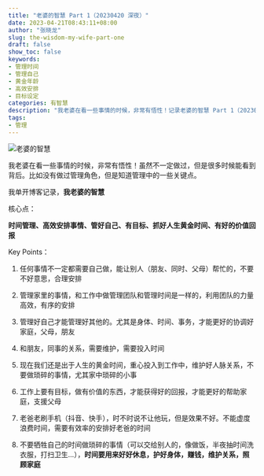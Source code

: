 ```yaml
---
title: "老婆的智慧 Part 1（20230420 深夜）"
date: 2023-04-21T08:43:11+08:00
author: "张晓龙"
slug: the-wisdom-my-wife-part-one
draft: false
show_toc: false
keywords: 
- 管理时间
- 管理自己
- 黄金年龄
- 高效安排
- 目标设定
categories: 有智慧
description: "我老婆在看一些事情的时候，非常有悟性！记录老婆的智慧 Part 1（20230420 深夜）"
tags: 
- 管理
---
```


![老婆的智慧](https://media.techwhims.com/techwhims/2023/FtATZFYacAADAXh.jpeg) 

我老婆在看一些事情的时候，非常有悟性！虽然不一定做过，但是很多时候能看到背后。比如没有做过管理角色，但是知道管理中的一些关键点。

我单开博客记录，**我老婆的智慧**

核心点：

**时间管理、高效安排事情、管好自己、有目标、抓好人生黄金时间、有好的价值回报**

Key Points：

1. 任何事情不一定都需要自己做，能让别人（朋友、同时、父母）帮忙的，不要不好意思，合理安排

2. 管理家里的事情，和工作中做管理团队和管理时间是一样的，利用团队的力量高效，有序的安排

3. 管理好自己才能管理好其他的。尤其是身体、时间、事务，才能更好的协调好家庭，父母，朋友

4. 和朋友，同事的关系，需要维护，需要投入时间

5. 现在我们还是出于人生的黄金时间，重心投入到工作中，维护好人脉关系，不要做琐碎的事情，尤其家中琐碎的小事

6. 工作上要有目标，做有价值的东西，才能获得好的回报，才能更好的帮助家庭，支援父母

7. 老爸老刷手机（抖音、快手），时不时说不让他玩，但是效果不好。不能虚度浪费时间，需要有效率的安排好老爸的时间

8. 不要牺牲自己的时间做琐碎的事情（可以交给别人的，像做饭，半夜抽时间洗衣服，打扫卫生...），**时间要用来好好休息，护好身体，赚钱，维护关系，照顾家庭**
